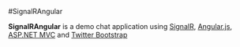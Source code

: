 #SignalRAngular

**SignalRAngular** is a demo chat application using [SignalR](http://signalr.net/), [Angular.js](http://angularjs.org/), [ASP.NET MVC](http://www.asp.net/mvc) and [Twitter Bootstrap](http://twitter.github.com/bootstrap/) 
